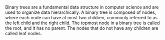 Binary trees are a fundamental data structure in computer science and are used to organize data hierarchically. A binary tree is composed of nodes, where each node can have at most two children, commonly referred to as the left child and the right child. The topmost node in a binary tree is called the root, and it has no parent. The nodes that do not have any children are called leaf nodes.

